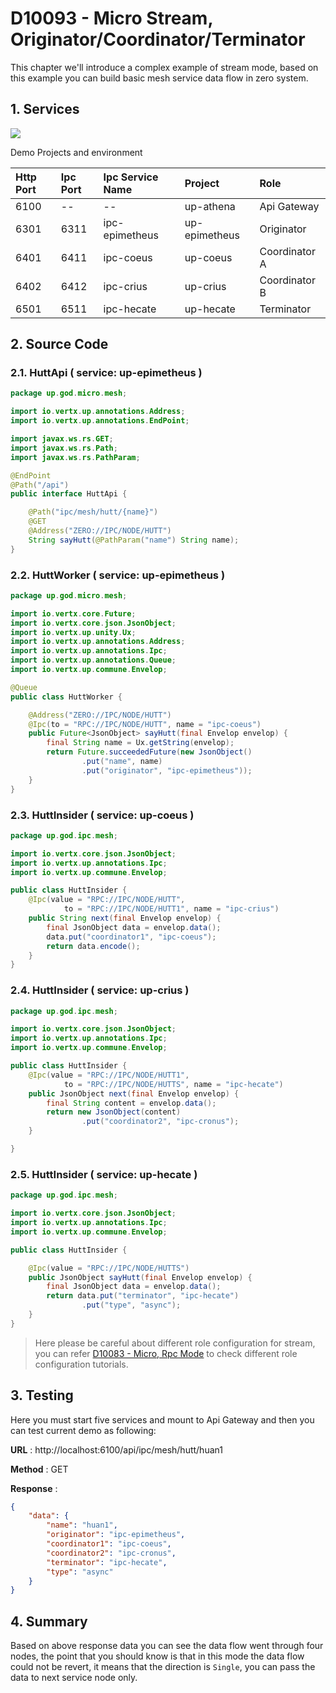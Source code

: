 # D10093 - Micro Stream, Originator/Coordinator/Terminator

This chapter we'll introduce a complex example of stream mode, based on this example you can build basic mesh service
data flow in zero system.

## 1. Services

![](/doc/image/d10093-1.png)

Demo Projects and environment

| Http Port | Ipc Port | Ipc Service Name | Project | Role |
| :--- | :--- | :--- | :--- | :--- |
| 6100 | -- | -- | up-athena | Api Gateway |
| 6301 | 6311 | ipc-epimetheus | up-epimetheus | Originator |
| 6401 | 6411 | ipc-coeus | up-coeus | Coordinator A |
| 6402 | 6412 | ipc-crius | up-crius | Coordinator B |
| 6501 | 6511 | ipc-hecate | up-hecate | Terminator |

## 2. Source Code

### 2.1. HuttApi \( service: up-epimetheus \)

```java
package up.god.micro.mesh;

import io.vertx.up.annotations.Address;
import io.vertx.up.annotations.EndPoint;

import javax.ws.rs.GET;
import javax.ws.rs.Path;
import javax.ws.rs.PathParam;

@EndPoint
@Path("/api")
public interface HuttApi {

    @Path("ipc/mesh/hutt/{name}")
    @GET
    @Address("ZERO://IPC/NODE/HUTT")
    String sayHutt(@PathParam("name") String name);
}
```

### 2.2. HuttWorker \( service: up-epimetheus \)

```java
package up.god.micro.mesh;

import io.vertx.core.Future;
import io.vertx.core.json.JsonObject;
import io.vertx.up.unity.Ux;
import io.vertx.up.annotations.Address;
import io.vertx.up.annotations.Ipc;
import io.vertx.up.annotations.Queue;
import io.vertx.up.commune.Envelop;

@Queue
public class HuttWorker {

    @Address("ZERO://IPC/NODE/HUTT")
    @Ipc(to = "RPC://IPC/NODE/HUTT", name = "ipc-coeus")
    public Future<JsonObject> sayHutt(final Envelop envelop) {
        final String name = Ux.getString(envelop);
        return Future.succeededFuture(new JsonObject()
                .put("name", name)
                .put("originator", "ipc-epimetheus"));
    }
}
```

### 2.3. HuttInsider \( service: up-coeus \)

```java
package up.god.ipc.mesh;

import io.vertx.core.json.JsonObject;
import io.vertx.up.annotations.Ipc;
import io.vertx.up.commune.Envelop;

public class HuttInsider {
    @Ipc(value = "RPC://IPC/NODE/HUTT",
            to = "RPC://IPC/NODE/HUTT1", name = "ipc-crius")
    public String next(final Envelop envelop) {
        final JsonObject data = envelop.data();
        data.put("coordinator1", "ipc-coeus");
        return data.encode();
    }
}
```

### 2.4. HuttInsider \( service: up-crius \)

```java
package up.god.ipc.mesh;

import io.vertx.core.json.JsonObject;
import io.vertx.up.annotations.Ipc;
import io.vertx.up.commune.Envelop;

public class HuttInsider {
    @Ipc(value = "RPC://IPC/NODE/HUTT1",
            to = "RPC://IPC/NODE/HUTTS", name = "ipc-hecate")
    public JsonObject next(final Envelop envelop) {
        final String content = envelop.data();
        return new JsonObject(content)
                .put("coordinator2", "ipc-cronus");
    }

}
```

### 2.5. HuttInsider \( service: up-hecate \)

```java
package up.god.ipc.mesh;

import io.vertx.core.json.JsonObject;
import io.vertx.up.annotations.Ipc;
import io.vertx.up.commune.Envelop;

public class HuttInsider {

    @Ipc(value = "RPC://IPC/NODE/HUTTS")
    public JsonObject sayHutt(final Envelop envelop) {
        final JsonObject data = envelop.data();
        return data.put("terminator", "ipc-hecate")
                .put("type", "async");
    }
}
```

> Here please be careful about different role configuration for stream, you can
> refer [D10083 - Micro, Rpc Mode](d10083-micro-rpc-mode.md) to check different role configuration tutorials.

## 3. Testing

Here you must start five services and mount to Api Gateway and then you can test current demo as following:

**URL** : http://localhost:6100/api/ipc/mesh/hutt/huan1

**Method** : GET

**Response** :

```json
{
    "data": {
        "name": "huan1",
        "originator": "ipc-epimetheus",
        "coordinator1": "ipc-coeus",
        "coordinator2": "ipc-cronus",
        "terminator": "ipc-hecate",
        "type": "async"
    }
}
```

## 4. Summary

Based on above response data you can see the data flow went through four nodes, the point that you should know is that
in this mode the data flow could not be revert, it means that the direction is `Single`, you can pass the data to next
service node only.



